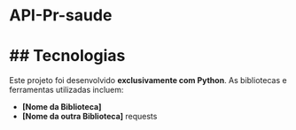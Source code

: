 # API-Pr-saude

# ## Tecnologias

Este projeto foi desenvolvido **exclusivamente com Python**. As bibliotecas e ferramentas utilizadas incluem:

* **[Nome da Biblioteca]**
* **[Nome da outra Biblioteca]** requests